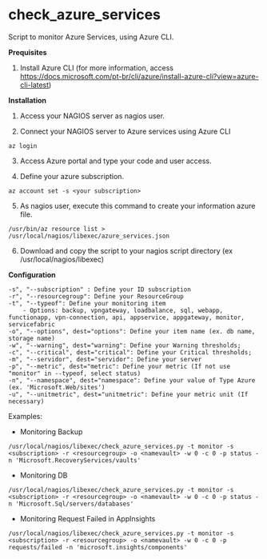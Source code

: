 # check_azure_services
Script to monitor Azure Services, using Azure CLI.

**Prequisites**

1. Install Azure CLI (for more information, access https://docs.microsoft.com/pt-br/cli/azure/install-azure-cli?view=azure-cli-latest)

**Installation**

1. Access your NAGIOS server as nagios user.

2. Connect your NAGIOS server to Azure services using Azure CLI

```
az login
```

3. Access Azure portal and type your code and user access.

4. Define your azure subscription. 

```
az account set -s <your subscription>
```

5. As nagios user, execute this command to create your information azure file.

```
/usr/bin/az resource list > /usr/local/nagios/libexec/azure_services.json
```

6. Download and copy the script to your nagios script directory (ex /usr/local/nagios/libexec)


**Configuration**

	-s", "--subscription" : Define your ID subscription
    -r", "--resourcegroup": Define your ResourceGroup
    -t", "--typeof": Define your monitoring item
		- Options: backup, vpngateway, loadbalance, sql, webapp, functionapp, vpn-connection, api, appservice, appgateway, monitor, servicefabric
    -o", "--options", dest="options": Define your item name (ex. db name, storage name)
    -w", "--warning", dest="warning": Define your Warning thresholds;
    -c", "--critical", dest="critical": Define your Critical thresholds;
    -m", "--servidor", dest="servidor": Define your server
    -p", "--metric", dest="metric": Define your metric (If not use "monitor" in --typeof, select status)
    -n", "--namespace", dest="namespace": Define your value of Type Azure (ex. 'Microsoft.Web/sites')
    -u", "--unitmetric", dest="unitmetric": Define your metric unit (If necessary)

Examples:

- Monitoring Backup
```
/usr/local/nagios/libexec/check_azure_services.py -t monitor -s <subscription> -r <resourcegroup> -o <namevault> -w 0 -c 0 -p status -n 'Microsoft.RecoveryServices/vaults' 
```

- Monitoring DB
```
/usr/local/nagios/libexec/check_azure_services.py -t monitor -s <subscription> -r <resourcegroup> -o <namevault> -w 0 -c 0 -p status -n 'Microsoft.Sql/servers/databases' 
```

- Monitoring Request Failed in AppInsights
```
/usr/local/nagios/libexec/check_azure_services.py -t monitor -s <subscription> -r <resourcegroup> -o <namevault> -w 0 -c 0 -p requests/failed -n 'microsoft.insights/components' 
```
